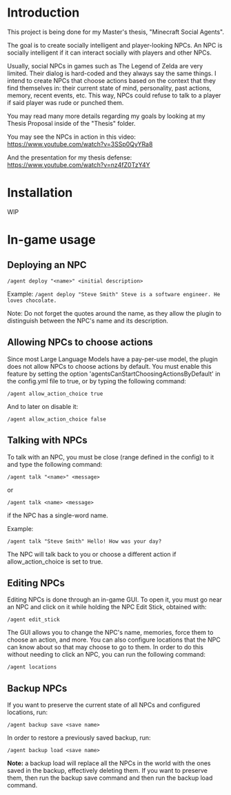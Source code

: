 # Introduction

This project is being done for my Master's thesis, "Minecraft Social Agents".

The goal is to create socially intelligent and player-looking NPCs. An NPC is socially intelligent if it can interact socially with players and other NPCs.

Usually, social NPCs in games such as The Legend of Zelda are very limited. Their dialog is hard-coded and they always say the same things. I intend to create NPCs that choose actions based on the context that they find themselves in: their current state of mind, personality, past actions, memory, recent events, etc. This way, NPCs could refuse to talk to a player if said player was rude or punched them.
 
You may read many more details regarding my goals by looking at my Thesis Proposal inside of the "Thesis" folder.

You may see the NPCs in action in this video: https://www.youtube.com/watch?v=3SSp0QyYRa8

And the presentation for my thesis defense: https://www.youtube.com/watch?v=nz4fZ0TzY4Y

# Installation
WIP

# In-game usage
## Deploying an NPC

```/agent deploy "<name>" <initial description>```

Example:
```/agent deploy "Steve Smith" Steve is a software engineer. He loves chocolate.```

Note: Do not forget the quotes around the name, as they allow the plugin to distinguish between the NPC's name and its description.

## Allowing NPCs to choose actions
Since most Large Language Models have a pay-per-use model, the plugin does not allow NPCs to choose actions by default. You must enable this feature by setting the option 'agentsCanStartChoosingActionsByDefault' in the config.yml file to true, or by typing the following command:

```/agent allow_action_choice true```

And to later on disable it:

```/agent allow_action_choice false```

## Talking with NPCs
To talk with an NPC, you must be close (range defined in the config) to it and type the following command:

```/agent talk "<name>" <message>```

or 

```/agent talk <name> <message>```

if the NPC has a single-word name.

Example:

```/agent talk "Steve Smith" Hello! How was your day?```

The NPC will talk back to you or choose a different action if allow_action_choice is set to true.

## Editing NPCs

Editing NPCs is done through an in-game GUI. To open it, you must go near an NPC and click on it while holding the NPC Edit Stick, obtained with:

```/agent edit_stick```

The GUI allows you to change the NPC's name, memories, force them to choose an action, and more. You can also configure locations that the NPC can know about so that may choose to go to them. In order to do this without needing to click an NPC, you can run the following command:

```/agent locations```

## Backup NPCs
If you want to preserve the current state of all NPCs and configured locations, run:

```/agent backup save <save name>```

In order to restore a previously saved backup, run:

```/agent backup load <save name>```

**Note:** a backup load will replace all the NPCs in the world with the ones saved in the backup, effectively deleting them. If you want to preserve them, then run the backup save command and then run the backup load command.
